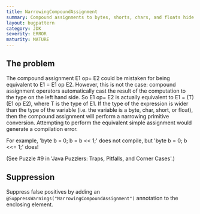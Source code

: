 ```yaml
---
title: NarrowingCompoundAssignment
summary: Compound assignments to bytes, shorts, chars, and floats hide dangerous casts
layout: bugpattern
category: JDK
severity: ERROR
maturity: MATURE
---
```


<!--
*** AUTO-GENERATED, DO NOT MODIFY ***
To make changes, edit the @BugPattern annotation or the explanation in docs/bugpattern.
-->

## The problem
The compound assignment E1 op= E2 could be mistaken for being equivalent to  E1 = E1 op E2. However, this is not the case: compound  assignment operators automatically cast the result of the computation to the type on the left hand side. So E1 op= E2 is actually equivalent to E1 = (T) (E1 op E2), where T is the type of E1. If the type of the expression is wider than the type of the variable (i.e. the variable is a byte, char, short, or float), then the compound assignment will perform a narrowing primitive conversion. Attempting to perform the equivalent simple assignment would generate a compilation error.

 For example, 'byte b = 0; b = b << 1;' does not compile, but 'byte b = 0; b <<= 1;' does!

 (See Puzzle #9 in 'Java Puzzlers: Traps, Pitfalls, and Corner Cases'.)

## Suppression
Suppress false positives by adding an `@SuppressWarnings("NarrowingCompoundAssignment")` annotation to the enclosing element.
